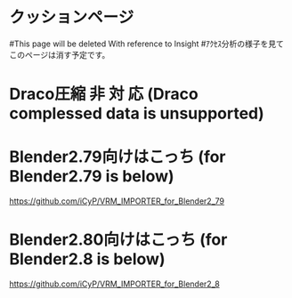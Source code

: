 # クッションページ　
#This page will be deleted With reference to Insight
#ｱｸｾｽ分析の様子を見てこのページは消す予定です。
# Draco圧縮 非 対 応 (Draco complessed data is unsupported)
# Blender2.79向けはこっち (for Blender2.79 is below)
https://github.com/iCyP/VRM_IMPORTER_for_Blender2_79
# Blender2.80向けはこっち (for Blender2.8 is below)
https://github.com/iCyP/VRM_IMPORTER_for_Blender2_8
